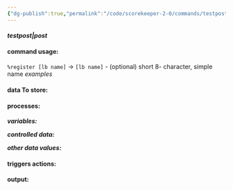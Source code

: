 ```yaml
---
{"dg-publish":true,"permalink":"/code/scorekeeper-2-0/commands/testpost-post/","dgPassFrontmatter":true}
---
```



#### *testpost|post*
#### **command usage:**
`%register [lb name]` 
→ `[lb name]` - (optional) short 8- character, simple name
*examples* 

#### **data To store:**


#### **processes:**

***variables:***

***controlled data:***


***other data values:***

#### **triggers actions:**

#### **output:**